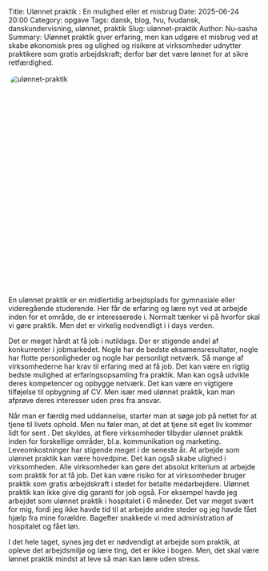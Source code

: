 Title: Ulønnet praktik : En mulighed eller et misbrug
Date: 2025-06-24 20:00
Category: opgave
Tags: dansk, blog, fvu, fvudansk, danskundervisning, ulønnet, praktik
Slug: ulønnet-praktik
Author: Nu-sasha
Summary: Ulønnet praktik giver erfaring, men kan udgøre et misbrug ved at skabe økonomisk pres og ulighed og risikere at virksomheder udnytter praktikere som gratis arbejdskraft; derfor bør det være lønnet for at sikre retfærdighed.

 <img src="https://i.imgur.com/avUtE9D.jpeg" alt="ulønnet-praktik" style="display: block; clip-path: inset(5px); width:100%; height:430px; object-fit:cover; object-position:center;" />

En ulønnet praktik er en midlertidig arbejdsplads for gymnasiale eller videregående studerende. Her får de erfaring og lære nyt ved at arbejde inden for et område, de er interesserede i. 
Normalt tænker vi på hvorfor skal vi gøre praktik. Men det er virkelig nodvendligt i i days verden. 

Det er meget hårdt at få job i nutildags. Der er stigende andel af konkurrenter i jobmarkedet. Nogle har de bedste eksamensresultater, nogle har flotte personligheder og nogle har personligt netværk. Så mange af virksomhederne har krav til erfaring med at få job. Det kan være en rigtig bedste mulighed at erfaringsopsamling fra praktik. Man kan også udvikle deres kompetencer og opbygge netværk. Det kan være en vigtigere tilføjelse til opbygning af CV. Men især med ulønnet praktik, kan man afprøve deres interesser uden pres fra ansvar. 

Når man er færdig med uddannelse, starter man at søge job på nettet for at tjene til livets ophold. Men nu føler man, at det at tjene sit eget liv kommer lidt for sent . Det skyldes, at flere virksomheder tilbyder ulønnet praktik inden for forskellige områder, bl.a. kommunikation og marketing. Leveomkostninger har stigende meget i de seneste år. At arbejde som ulønnet praktik kan være hovedpine. Det kan også skabe ulighed i virksomheden. Alle virksomheder kan gøre det absolut kriterium at arbejde som praktik for at få job. Det kan være risiko for at virksomheder bruger praktik som gratis arbejdskraft i stedet for betalte medarbejdere. Ulønnet praktik kan ikke give dig garanti for job også. For eksempel havde jeg arbejdet som ulønnet praktik i hospitalet i 6 måneder. Det var meget svært for mig, fordi jeg ikke havde tid til at arbejde andre steder og jeg havde fået hjælp fra mine forældre. Bagefter snakkede vi med administration af hospitalet og fået løn. 

I det hele taget, synes jeg det er nødvendigt at arbejde som praktik, at opleve det arbejdsmiljø og lære ting, det er ikke i bogen. Men, det skal være lønnet praktik mindst at leve så man kan lære uden stress.   
 
  
